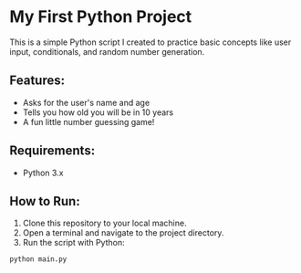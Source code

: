 # My First Python Project

This is a simple Python script I created to practice basic concepts like user input, conditionals, and random number generation.

## Features:
- Asks for the user's name and age
- Tells you how old you will be in 10 years
- A fun little number guessing game!

## Requirements:
- Python 3.x

## How to Run:

1. Clone this repository to your local machine.
2. Open a terminal and navigate to the project directory.
3. Run the script with Python:

```bash
python main.py
